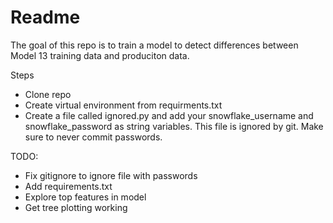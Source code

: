 # Readme 

The goal of this repo is to train a model to detect differences between Model 13 training data and produciton data. 

Steps
- Clone repo 
- Create virtual environment from requirments.txt
- Create a file called ignored.py and add your snowflake_username and snowflake_password as string variables. This file is ignored by git. Make sure to never commit passwords. 


TODO:
- Fix gitignore to ignore file with passwords
- Add requirements.txt
- Explore top features in model 
- Get tree plotting working 
